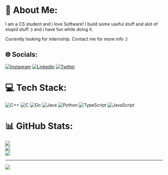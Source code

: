 # 💫 About Me:
I am a CS student and i love Software! I build some useful stuff and alot of stupid stuff :) and i have fun while doing it.

Currently looking for internship. Contact me for more info :)


## 🌐 Socials:
[![Instagram](https://img.shields.io/badge/Instagram-%23E4405F.svg?logo=Instagram&logoColor=white)](https://instagram.com/asaadabuelhija) [![LinkedIn](https://img.shields.io/badge/LinkedIn-%230077B5.svg?logo=linkedin&logoColor=white)](https://linkedin.com/in/asaad-abu-elhija/) [![Twitter](https://img.shields.io/badge/Twitter-%231DA1F2.svg?logo=Twitter&logoColor=white)](https://twitter.com/Asaadziad1) 


# 💻 Tech Stack:
![C++](https://img.shields.io/badge/c++-%2300599C.svg?style=for-the-badge&logo=c%2B%2B&logoColor=white) ![C](https://img.shields.io/badge/c-%2300599C.svg?style=for-the-badge&logo=c&logoColor=white) ![Go](https://img.shields.io/badge/go-%2300ADD8.svg?style=for-the-badge&logo=go&logoColor=white) ![Java](https://img.shields.io/badge/java-%23ED8B00.svg?style=for-the-badge&logo=openjdk&logoColor=white) ![Python](https://img.shields.io/badge/python-3670A0?style=for-the-badge&logo=python&logoColor=ffdd54) ![TypeScript](https://img.shields.io/badge/typescript-%23007ACC.svg?style=for-the-badge&logo=typescript&logoColor=white) ![JavaScript](https://img.shields.io/badge/javascript-%23323330.svg?style=for-the-badge&logo=javascript&logoColor=%23F7DF1E)
# 📊 GitHub Stats:
![](https://github-readme-stats.vercel.app/api?username=Asaadziad&theme=dark&hide_border=false&include_all_commits=true&count_private=true)<br/>
![](https://github-readme-streak-stats.herokuapp.com/?user=Asaadziad&theme=dark&hide_border=false)<br/>
![]([https://github-readme-stats.vercel.app/api/top-langs/?username=Asaadziad&theme=dark&hide_border=true&include_all_commits=true&count_private=true&layout=compact](https://github-readme-stats.vercel.app/api/top-langs/?username=Asaadziad&theme=dark&hide_border=false&include_all_commits=true&count_private=true&layout=compact))

---
[![](https://visitcount.itsvg.in/api?id=Asaadziad&icon=0&color=0)](https://visitcount.itsvg.in)

<!-- Proudly created with GPRM ( https://gprm.itsvg.in ) -->
